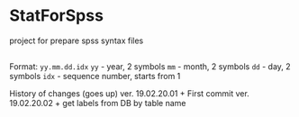 # StatForSpss
project for prepare spss syntax files

##
Format: `yy.mm.dd.idx`
`yy`  - year, 2 symbols
`mm`  - month, 2 symbols
`dd`  - day, 2 symbols
`idx` - sequence number, starts from 1

History of changes (goes up)
ver. 19.02.20.01
	+ First commit
ver. 19.02.20.02
	+ get labels from DB by table name
